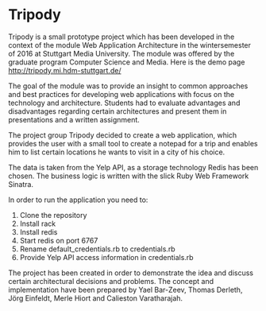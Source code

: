 # Tripody

Tripody is a small prototype project which has been developed in the context of the module Web Application Architecture in the wintersemester of 2016 at Stuttgart Media University. The module was offered by the graduate program Computer Science and Media. Here is the demo page http://tripody.mi.hdm-stuttgart.de/

The goal of the module was to provide an insight to common approaches and best practices for developing web applications with focus on the technology and architecture. Students had to evaluate advantages and disadvantages regarding certain architectures and present them in presentations and a written assignment. 

The project group Tripody decided to create a web application, which provides the user with a small tool to create a notepad for a trip and enables him to list certain locations he wants to visit in a city of his choice.

The data is taken from the Yelp API, as a storage technology Redis has been chosen. The business logic is written with the slick Ruby Web Framework Sinatra.

In order to run the application you need to:  
1. Clone the repository  
2. Install rack  
3. Install redis  
4. Start redis on port 6767  
5. Rename default_credentials.rb to credentials.rb   
6. Provide Yelp API access information in credentials.rb  

The project has been created in order to demonstrate the idea and discuss certain architectural decisions and problems. 
The concept and implementation have been prepared by 	Yael Bar-Zeev, Thomas Derleth, Jörg Einfeldt, Merle Hiort and Calieston Varatharajah.
